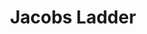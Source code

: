 ---
title: "Jacobs Ladder"
address: "4 Nassau Street, Dublin City Centre, Co. Dublin, Dubilin 2"
tel: "+353 (0)16 70 3865"
county: "Dublin"
category: "French Restaurants"
type: "Content"
lat: "53.34212875366211"
lng: "-6.255040168762207"
---